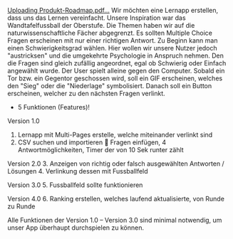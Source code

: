 [Uploading Produkt-Roadmap.pdf…]()
Wir möchten eine Lernapp erstellen, dass uns das Lernen vereinfacht.
Unsere Inspiration war das Wandtafelfussball der Oberstufe.
Die Themen haben wir auf die naturwissenschaftliche Fächer abgegrenzt. Es sollten Multiple Choice Fragen erscheinen mit nur einer richtigen Antwort.
Zu Beginn kann man einen Schwierigkeitsgrad wählen. Hier wollen wir unsere Nutzer jedoch "austricksen" und die umgekehrte Psychologie in Anspruch nehmen. Den die Fragen sind gleich zufällig angeordnet, egal ob Schwierig oder Einfach angewählt wurde. 
Der User spielt alleine gegen den Computer.
Sobald ein Tor bzw. ein Gegentor geschossen wird, soll ein GIF erscheinen, welches den "Sieg" oder die "Niederlage" symbolisiert. Danach soll ein Button erscheinen, welcher zu den nächsten Fragen verlinkt. 

-	5 Funktionen (Features)!

Version 1.0
1.	Lernapp mit Multi-Pages erstelle, welche miteinander verlinkt sind
2.	CSV suchen und importieren  Fragen einfügen, 4 Antwortmöglichkeiten, Timer der von 10 Sek runter zählt

Version 2.0 
3.	Anzeigen von richtig oder falsch ausgewählten Antworten / Lösungen
4.	Verlinkung dessen mit Fussballfeld

Version 3.0
5.	 Fussballfeld sollte funktionieren

Version 4.0
6.	Ranking erstellen, welches laufend aktualisierte, von Runde zu Runde 

Alle Funktionen der Version 1.0 – Version 3.0 sind minimal notwendig, um unser App überhaupt durchspielen zu können.
